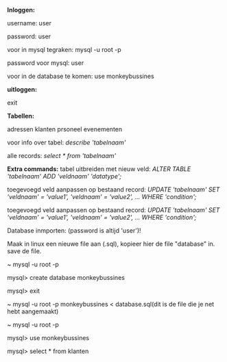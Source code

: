 **Inloggen:**

username: user

password: user

voor in mysql tegraken: mysql -u root -p

password voor mysql: user

voor in de database te komen: use monkeybussines

**uitloggen:** 

exit

**Tabellen:**

adressen
klanten
prsoneel
evenementen

voor info over tabel: *describe 'tabelnaam'*

alle records: *select * from 'tabelnaam'*

**Extra commands:**
tabel uitbreiden met nieuw veld: *ALTER TABLE 'tabelnaam' ADD 'veldnaam' 'datatype';*

toegevoegd veld aanpassen op bestaand record: *UPDATE 'tabelnaam' SET 'veldnaam' = 'value1', 'veldnaam' = 'value2', ... WHERE 'condition';*

toegevoegd veld aanpassen op bestaand record: *UPDATE 'tabelnaam' SET 'veldnaam' = 'value1', 'veldnaam' = 'value2', ... WHERE 'condition';*

Database inmporten: (password is altijd 'user')!

Maak in linux een nieuwe file aan (.sql), kopieer hier de file "database" in. save de file.

~ mysql -u root -p

mysql> create database monkeybussines

mysql> exit

~ mysql -u root -p monkeybussines < database.sql(dit is de file die je net hebt aangemaakt)



~ mysql -u root -p

mysql> use monkeybussines

mysql> select * from klanten
